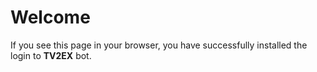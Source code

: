 # Welcome

If you see this page in your browser, you have successfully installed the
login to **TV2EX** bot.<br/>
